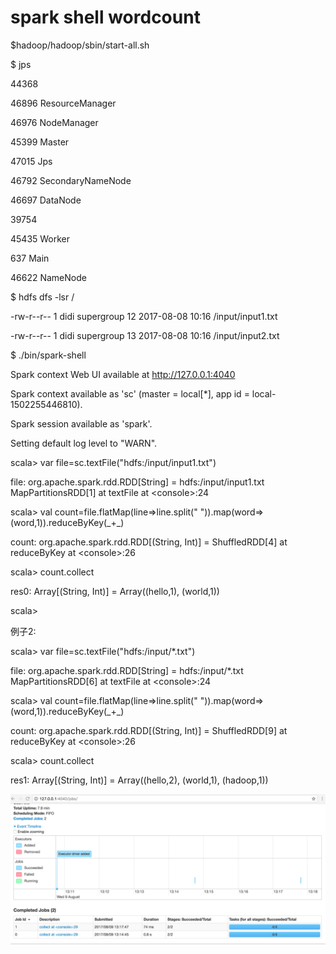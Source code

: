 # spark  shell wordcount

$hadoop/hadoop/sbin/start-all.sh

$ jps

44368

46896 ResourceManager

46976 NodeManager

45399 Master

47015 Jps

46792 SecondaryNameNode

46697 DataNode

39754

45435 Worker

637 Main

46622 NameNode

$ hdfs dfs -lsr /

-rw-r--r--   1 didi supergroup         12 2017-08-08 10:16 /input/input1.txt

-rw-r--r--   1 didi supergroup         13 2017-08-08 10:16 /input/input2.txt

$ ./bin/spark-shell

Spark context Web UI available at http://127.0.0.1:4040

Spark context available as 'sc' \(master = local\[\*\], app id = local-1502255446810\).

Spark session available as 'spark'.

Setting default log level to "WARN".

scala&gt; var file=sc.textFile\("hdfs:/input/input1.txt"\)

file: org.apache.spark.rdd.RDD\[String\] = hdfs:/input/input1.txt MapPartitionsRDD\[1\] at textFile at &lt;console&gt;:24

scala&gt; val count=file.flatMap\(line=&gt;line.split\(" "\)\).map\(word=&gt;\(word,1\)\).reduceByKey\(\_+\_\)

count: org.apache.spark.rdd.RDD\[\(String, Int\)\] = ShuffledRDD\[4\] at reduceByKey at &lt;console&gt;:26

scala&gt; count.collect

res0: Array\[\(String, Int\)\] = Array\(\(hello,1\), \(world,1\)\)

scala&gt;

例子2:

scala&gt; var file=sc.textFile\("hdfs:/input/\*.txt"\)

file: org.apache.spark.rdd.RDD\[String\] = hdfs:/input/\*.txt MapPartitionsRDD\[6\] at textFile at &lt;console&gt;:24

scala&gt; val count=file.flatMap\(line=&gt;line.split\(" "\)\).map\(word=&gt;\(word,1\)\).reduceByKey\(\_+\_\)

count: org.apache.spark.rdd.RDD\[\(String, Int\)\] = ShuffledRDD\[9\] at reduceByKey at &lt;console&gt;:26

scala&gt; count.collect

res1: Array\[\(String, Int\)\] = Array\(\(hello,2\), \(world,1\), \(hadoop,1\)\)

![](/assets/importwc.png)

